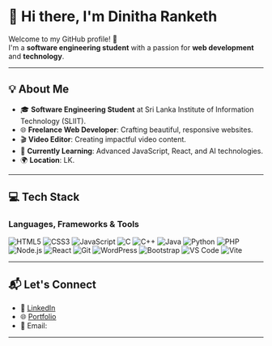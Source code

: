 # 👋 Hi there, I'm Dinitha Ranketh

Welcome to my GitHub profile! 🎉  
I'm a **software engineering student** with a passion for **web development** and **technology**.  

---

## 💡 About Me

- 🎓 **Software Engineering Student** at Sri Lanka Institute of Information Technology (SLIIT).  
- 🌐 **Freelance Web Developer**: Crafting beautiful, responsive websites.  
- 🎬 **Video Editor**: Creating impactful video content.  
- 🌱 **Currently Learning**: Advanced JavaScript, React, and AI technologies.  
- 🌍 **Location**: LK.  

---

## 💻 Tech Stack

### Languages, Frameworks & Tools
![HTML5](https://img.shields.io/badge/HTML5-E34F26?style=flat-square&logo=html5&logoColor=white)  ![CSS3](https://img.shields.io/badge/CSS3-1572B6?style=flat-square&logo=css3&logoColor=white)  ![JavaScript](https://img.shields.io/badge/JavaScript-F7DF1E?style=flat-square&logo=javascript&logoColor=black) ![C](https://img.shields.io/badge/C-00599C?style=flat-square&logo=c&logoColor=white)  ![C++](https://img.shields.io/badge/C%2B%2B-00599C?style=flat-square&logo=c%2B%2B&logoColor=white) ![Java](https://img.shields.io/badge/Java-007396?style=flat-square&logo=java&logoColor=white)  ![Python](https://img.shields.io/badge/Python-3776AB?style=flat-square&logo=python&logoColor=white)  ![PHP](https://img.shields.io/badge/PHP-777BB4?style=flat-square&logo=php&logoColor=white) ![Node.js](https://img.shields.io/badge/Node.js-339933?style=flat-square&logo=nodedotjs&logoColor=white) ![React](https://img.shields.io/badge/React-61DAFB?style=flat-square&logo=react&logoColor=black)
![Git](https://img.shields.io/badge/Git-F05032?style=flat-square&logo=git&logoColor=white)  ![WordPress](https://img.shields.io/badge/WordPress-21759B?style=flat-square&logo=wordpress&logoColor=white)  ![Bootstrap](https://img.shields.io/badge/Bootstrap-563D7C?style=flat-square&logo=bootstrap&logoColor=white)  ![VS Code](https://img.shields.io/badge/VS%20Code-0078D4?style=flat-square&logo=visual-studio-code&logoColor=white) ![Vite](https://img.shields.io/badge/Vite-646CFF?style=flat-square&logo=vite&logoColor=white)  

---

## 📬 Let's Connect

- 💼 [LinkedIn](https://linkedin.com/in/dinitharanketh/)
- 🌐 [Portfolio](https://ranketh.online)  
- 📧 Email:  

---
